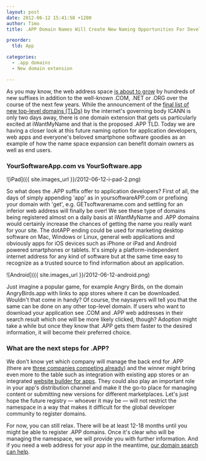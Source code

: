 ```yaml
---
layout: post
date: 2012-06-12 15:41:58 +1200
author: Timo
title: .APP Domain Names Will Create New Naming Opportunities For Developers

preorder:
  tld: App

categories:
  - .app domains
  - New domain extension

---
```


As you may know, the web address space [is about to grow](https://iwantmyname.com/blog/2012/06/49-new-top-level-domain-bids-released-so-far.html) by hundreds of new suffixes in addition to the well-known .COM, .NET or .ORG over the course of the next few years. While the announcement of the [final list of new top-level domains (TLDs)](https://gtldresult.icann.org/application-result/applicationstatus) by the internet's governing body ICANN is only two days away, there is one domain extension that gets us particularly excited at iWantMyName and that is the proposed .APP TLD. Today we are having a closer look at this future naming option for application developers, web apps and everyone's beloved smartphone software goodies as an example of how the name space expansion can benefit domain owners as well as end users.

### YourSoftwareApp.com vs YourSoftware.app

![iPad]({{ site.images_url }}/2012-06-12-i-pad-2.png)

So what does the .APP suffix offer to application developers? First of all, the days of simply appending 'app' as in yoursoftwareAPP.com or prefixing your domain with 'get', e.g. GETsoftwarename.com and settling for an inferior web address will finally be over! We see these type of domains being registered almost on a daily basis at iWantMyName and .APP domains would certainly increase the chances of getting the name you really want for your site. The dotAPP ending could be used for marketing desktop software on Mac, Windows or Linux, general web applications and obviously apps for iOS devices such as iPhone or iPad and Android powered smartphones or tablets. It's simply a platform-independent internet address for any kind of software but at the same time easy to recognize as a trusted source to find information about an application.

![Android]({{ site.images_url }}/2012-06-12-android.png)

Just imagine a popular game, for example Angry Birds, on the domain AngryBirds.app with links to app stores where it can be downloaded. Wouldn't that come in handy? Of course, the naysayers will tell you that the same can be done on any other top-level domain. If users who want to download your application see .COM and .APP web addresses in their search result which one will be more likely clicked, though? Adoption might take a while but once they know that .APP gets them faster to the desired information, it will become their preferred choice.

### What are the next steps for .APP?

We don't know yet which company will manage the back end for .APP (there are [three companies competing already](http://domainincite.com/9212-third-app-gtld-applicant-revealed)) and the winner might bring even more to the table such as integration with existing app stores or an integrated [website builder for apps](https://iwantmyname.com/services/developer/app.net-custom-domain). They could also play an important role in your app's distribution channel and make it the go-to place for managing content or submitting new versions for different marketplaces. Let's just hope the future registry &mdash; whoever it may be &mdash; will not restrict the namespace in a way that makes it difficult for the global developer community to register domains.

For now, you can still relax. There will be at least 12-18 months until you might be able to register .APP domains. Once it's clear who will be managing the namespace, we will provide you with further information. And if you need a web address for your app in the meantime, [our domain search can help](https://iwantmyname.com).
